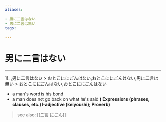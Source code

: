 ```yaml
---
aliases:
    
- 男に二言はない
- 男に二言は無い
tags:
    
---
```


# 男に二言はない
---
1).
,男に二言はない > おとこににごんはない,おとこににごんはない,男に二言は無い > おとこににごんはない,おとこににごんはない

- a man's word is his bond
- a man does not go back on what he's said
**( Expressions (phrases, clauses, etc.) I-adjective (keiyoushi); Proverb)**
> see also:  [[二言 にごん]]
            